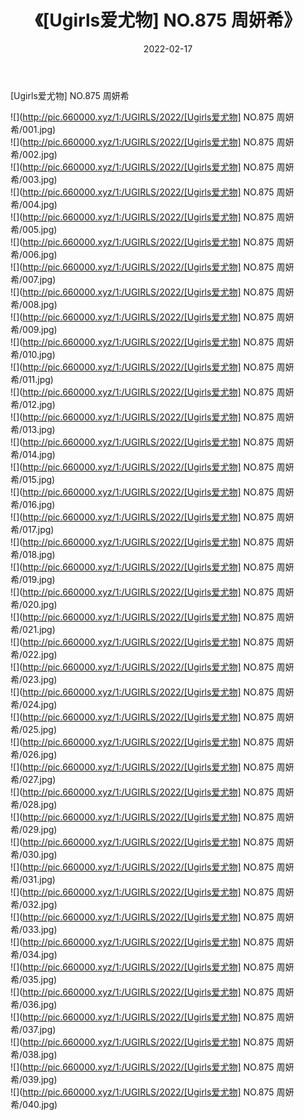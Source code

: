 ﻿---
layout: post
title:  《[Ugirls爱尤物] NO.875 周妍希》
date:   2022-02-17
img: http://pic.660000.xyz/1:/UGIRLS/2022/[Ugirls爱尤物] NO.875 周妍希/000.jpg
categories: [美女, 清纯, 唯美]
---

[Ugirls爱尤物] NO.875 周妍希

 ![](http://pic.660000.xyz/1:/UGIRLS/2022/[Ugirls爱尤物] NO.875 周妍希/001.jpg) <br>![](http://pic.660000.xyz/1:/UGIRLS/2022/[Ugirls爱尤物] NO.875 周妍希/002.jpg) <br>![](http://pic.660000.xyz/1:/UGIRLS/2022/[Ugirls爱尤物] NO.875 周妍希/003.jpg) <br>![](http://pic.660000.xyz/1:/UGIRLS/2022/[Ugirls爱尤物] NO.875 周妍希/004.jpg) <br>![](http://pic.660000.xyz/1:/UGIRLS/2022/[Ugirls爱尤物] NO.875 周妍希/005.jpg) <br>![](http://pic.660000.xyz/1:/UGIRLS/2022/[Ugirls爱尤物] NO.875 周妍希/006.jpg) <br>![](http://pic.660000.xyz/1:/UGIRLS/2022/[Ugirls爱尤物] NO.875 周妍希/007.jpg) <br>![](http://pic.660000.xyz/1:/UGIRLS/2022/[Ugirls爱尤物] NO.875 周妍希/008.jpg) <br>![](http://pic.660000.xyz/1:/UGIRLS/2022/[Ugirls爱尤物] NO.875 周妍希/009.jpg) <br>![](http://pic.660000.xyz/1:/UGIRLS/2022/[Ugirls爱尤物] NO.875 周妍希/010.jpg) <br>![](http://pic.660000.xyz/1:/UGIRLS/2022/[Ugirls爱尤物] NO.875 周妍希/011.jpg) <br>![](http://pic.660000.xyz/1:/UGIRLS/2022/[Ugirls爱尤物] NO.875 周妍希/012.jpg) <br>![](http://pic.660000.xyz/1:/UGIRLS/2022/[Ugirls爱尤物] NO.875 周妍希/013.jpg) <br>![](http://pic.660000.xyz/1:/UGIRLS/2022/[Ugirls爱尤物] NO.875 周妍希/014.jpg) <br>![](http://pic.660000.xyz/1:/UGIRLS/2022/[Ugirls爱尤物] NO.875 周妍希/015.jpg) <br>![](http://pic.660000.xyz/1:/UGIRLS/2022/[Ugirls爱尤物] NO.875 周妍希/016.jpg) <br>![](http://pic.660000.xyz/1:/UGIRLS/2022/[Ugirls爱尤物] NO.875 周妍希/017.jpg) <br>![](http://pic.660000.xyz/1:/UGIRLS/2022/[Ugirls爱尤物] NO.875 周妍希/018.jpg) <br>![](http://pic.660000.xyz/1:/UGIRLS/2022/[Ugirls爱尤物] NO.875 周妍希/019.jpg) <br>![](http://pic.660000.xyz/1:/UGIRLS/2022/[Ugirls爱尤物] NO.875 周妍希/020.jpg) <br>![](http://pic.660000.xyz/1:/UGIRLS/2022/[Ugirls爱尤物] NO.875 周妍希/021.jpg) <br>![](http://pic.660000.xyz/1:/UGIRLS/2022/[Ugirls爱尤物] NO.875 周妍希/022.jpg) <br>![](http://pic.660000.xyz/1:/UGIRLS/2022/[Ugirls爱尤物] NO.875 周妍希/023.jpg) <br>![](http://pic.660000.xyz/1:/UGIRLS/2022/[Ugirls爱尤物] NO.875 周妍希/024.jpg) <br>![](http://pic.660000.xyz/1:/UGIRLS/2022/[Ugirls爱尤物] NO.875 周妍希/025.jpg) <br>![](http://pic.660000.xyz/1:/UGIRLS/2022/[Ugirls爱尤物] NO.875 周妍希/026.jpg) <br>![](http://pic.660000.xyz/1:/UGIRLS/2022/[Ugirls爱尤物] NO.875 周妍希/027.jpg) <br>![](http://pic.660000.xyz/1:/UGIRLS/2022/[Ugirls爱尤物] NO.875 周妍希/028.jpg) <br>![](http://pic.660000.xyz/1:/UGIRLS/2022/[Ugirls爱尤物] NO.875 周妍希/029.jpg) <br>![](http://pic.660000.xyz/1:/UGIRLS/2022/[Ugirls爱尤物] NO.875 周妍希/030.jpg) <br>![](http://pic.660000.xyz/1:/UGIRLS/2022/[Ugirls爱尤物] NO.875 周妍希/031.jpg) <br>![](http://pic.660000.xyz/1:/UGIRLS/2022/[Ugirls爱尤物] NO.875 周妍希/032.jpg) <br>![](http://pic.660000.xyz/1:/UGIRLS/2022/[Ugirls爱尤物] NO.875 周妍希/033.jpg) <br>![](http://pic.660000.xyz/1:/UGIRLS/2022/[Ugirls爱尤物] NO.875 周妍希/034.jpg) <br>![](http://pic.660000.xyz/1:/UGIRLS/2022/[Ugirls爱尤物] NO.875 周妍希/035.jpg) <br>![](http://pic.660000.xyz/1:/UGIRLS/2022/[Ugirls爱尤物] NO.875 周妍希/036.jpg) <br>![](http://pic.660000.xyz/1:/UGIRLS/2022/[Ugirls爱尤物] NO.875 周妍希/037.jpg) <br>![](http://pic.660000.xyz/1:/UGIRLS/2022/[Ugirls爱尤物] NO.875 周妍希/038.jpg) <br>![](http://pic.660000.xyz/1:/UGIRLS/2022/[Ugirls爱尤物] NO.875 周妍希/039.jpg) <br>![](http://pic.660000.xyz/1:/UGIRLS/2022/[Ugirls爱尤物] NO.875 周妍希/040.jpg) <br>